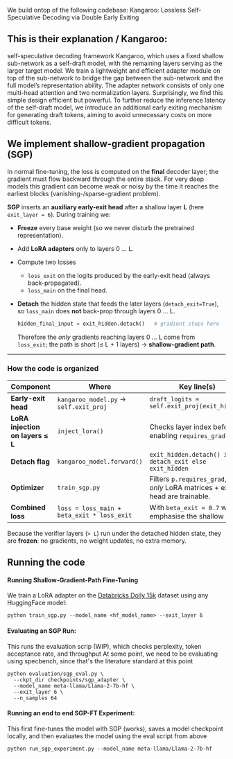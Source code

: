 We build ontop of the following codebase: Kangaroo: Lossless Self-Speculative Decoding via Double Early Exiting</h1></div>



## This is their explanation / Kangaroo:

self-speculative decoding framework Kangaroo, which uses a fixed shallow sub-network as a self-draft model, with the remaining layers serving as the larger target model. We train a lightweight and efficient adapter module on top of the sub-network to bridge the gap between the sub-network and the full model’s representation ability. The adapter network consists of only one multi-head attention and two
normalization layers. Surprisingly, we find this simple design efficient but powerful. To further reduce the inference latency of the self-draft model, we introduce an additional early exiting mechanism for generating draft tokens, aiming to avoid
unnecessary costs on more difficult tokens.


##  We implement shallow-gradient propagation (SGP)

In normal fine-tuning, the loss is computed on the **final** decoder layer; the gradient must flow backward through the entire stack. For very deep models this gradient can become weak or noisy by the time it reaches the earliest blocks (vanishing-/sparse-gradient problem).

**SGP** inserts an **auxiliary early-exit head** after a shallow layer **L** (here `exit_layer = 6`).
During training we:

* **Freeze** every base weight (so we never disturb the pretrained representation).
* Add **LoRA adapters** only to layers 0 … L.
* Compute two losses

  * `loss_exit` on the logits produced by the early-exit head (always back-propagated).
  * `loss_main` on the final head.
* **Detach** the hidden state that feeds the later layers (`detach_exit=True`), so `loss_main` does **not** back-prop through layers 0 … L.

  ```python
  hidden_final_input = exit_hidden.detach()   # gradient stops here
  ```

  Therefore the *only* gradients reaching layers 0 … L come from `loss_exit`; the path is short (≤ L + 1 layers) → **shallow-gradient path**.

---

### How the code is organized

| Component                        | Where                                      | Key line(s)                                                                   |
| -------------------------------- | ------------------------------------------ | ----------------------------------------------------------------------------- |
| **Early-exit head**              | `kangaroo_model.py` → `self.exit_proj`     | `draft_logits = self.exit_proj(exit_hidden)`                                  |
| **LoRA injection on layers ≤ L** | `inject_lora()`                            | Checks layer index before enabling `requires_grad=True`.                      |
| **Detach flag**                  | `kangaroo_model.forward()`                 | `exit_hidden.detach() if detach_exit else exit_hidden`                        |
| **Optimizer**                    | `train_sgp.py`                             | Filters `p.requires_grad`, so *only* LoRA matrices + exit head are trainable. |
| **Combined loss**                | `loss = loss_main + beta_exit * loss_exit` | With `beta_exit = 0.7` we emphasise the shallow path.                         |

Because the verifier layers (`> L`) run under the detached hidden state, they are **frozen**: no gradients, no weight updates, no extra memory.


## Running the code

#### Running Shallow-Gradient-Path Fine-Tuning

We train a LoRA adapter on the [Databricks Dolly 15k](https://huggingface.co/datasets/databricks/databricks-dolly-15k)
dataset using any HuggingFace model:

```
python train_sgp.py --model_name <hf_model_name> --exit_layer 6
```


#### Evaluating an SGP Run:
This runs the evaluation scrip (WIP), which checks perplexity, token acceptance rate, and throughput
At some point, we need to be evaluating using specbench, since that's the literature standard at this point 
```
python evaluation/sgp_eval.py \
  --ckpt_dir checkpoints/sgp_adapter \
  --model_name meta-llama/Llama-2-7b-hf \
  --exit_layer 6 \
  --n_samples 64
```

#### Running an end to end SGP-FT Experiment:
This first fine-tunes the model with SGP (works), saves a model checkpoint locally, and then evaluates the model using the eval script from above
```
python run_sgp_experiment.py --model_name meta-llama/Llama-2-7b-hf 
```

